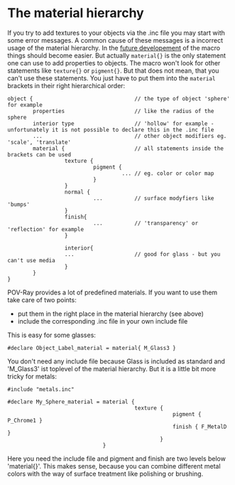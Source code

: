 # The material hierarchy

If you try to add textures to your objects via the .inc file you may start with some error messages.
A common cause of these messages is a incorrect usage of the material hierarchy. In the [future developement](roadmap.md) of the macro things should become easier. But actually `material{}` is the only statement one can use to add properties to objects. The macro won't look for other statements like `texture{}` or `pigment{}`.
But that does not mean, that you can't use these statements. You just have to put them into the `material` brackets in their right hierarchical order:
```
object {                                // the type of object 'sphere' for example
        properties                      // like the radius of the sphere
        interior type                   // 'hollow' for example - unfortunately it is not possible to declare this in the .inc file
        ...                             // other object modifiers eg. 'scale', 'translate' 
        material {                      // all statements inside the brackets can be used
                  texture {
                           pigment {
                                    ... // eg. color or color map
                           }
                  }
                  normal {
                           ...          // surface modyfiers like 'bumps'
                  }
                  finish{
                           ...          // 'transparency' or 'reflection' for example
                  }    
            
                  interior{
                  ...                   // good for glass - but you can't use media
                  }
        }
}
```
POV-Ray provides a lot of predefined materials. If you want to use them take care of two points:
* put them in the right place in the material hierarchy (see above)
* include the corresponding .inc file in your own include file

This is easy for some glasses:
```
#declare Object_Label_material = material{ M_Glass3 }
```
You don't need any include file because Glass is included as standard and 'M_Glass3' ist toplevel of the material hierarchy.
But it is a little bit more tricky for metals:

```
#include "metals.inc"

#declare My_Sphere_material = material {
                                        texture {
                                                    pigment { P_Chrome1 }
                                                    finish { F_MetalD }
                                                }
                              }

```
Here you need the include file and pigment and finish are two levels below 'material{}'.
This makes sense, because you can combine different metal colors with the way of surface treatment like polishing or brushing.